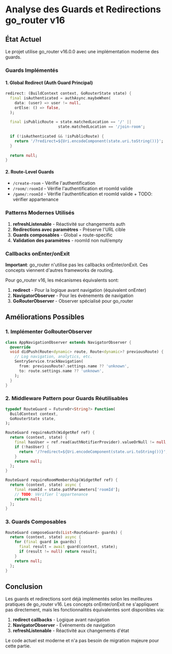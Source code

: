 # Analyse des Guards et Redirections go_router v16

## État Actuel

Le projet utilise go_router v16.0.0 avec une implémentation moderne des guards.

### Guards Implémentés

#### 1. Global Redirect (Auth Guard Principal)
```dart
redirect: (BuildContext context, GoRouterState state) {
  final isAuthenticated = authAsync.maybeWhen(
    data: (user) => user != null,
    orElse: () => false,
  );
  
  final isPublicRoute = state.matchedLocation == '/' || 
                       state.matchedLocation == '/join-room';
  
  if (!isAuthenticated && !isPublicRoute) {
    return '/?redirect=${Uri.encodeComponent(state.uri.toString())}';
  }
  
  return null;
}
```

#### 2. Route-Level Guards
- `/create-room` - Vérifie l'authentification
- `/room/:roomId` - Vérifie l'authentification et roomId valide
- `/game/:roomId` - Vérifie l'authentification et roomId valide + TODO: vérifier appartenance

### Patterns Modernes Utilisés

1. **refreshListenable** - Réactivité sur changements auth
2. **Redirections avec paramètres** - Préserve l'URL cible
3. **Guards composables** - Global + route-specific
4. **Validation des paramètres** - roomId non null/empty

### Callbacks onEnter/onExit

**Important**: go_router n'utilise pas les callbacks onEnter/onExit. Ces concepts viennent d'autres frameworks de routing.

Pour go_router v16, les mécanismes équivalents sont:

1. **redirect** - Pour la logique avant navigation (équivalent onEnter)
2. **NavigatorObserver** - Pour les événements de navigation
3. **GoRouterObserver** - Observer spécialisé pour go_router

## Améliorations Possibles

### 1. Implémenter GoRouterObserver
```dart
class AppNavigationObserver extends NavigatorObserver {
  @override
  void didPush(Route<dynamic> route, Route<dynamic>? previousRoute) {
    // Log navigation, analytics, etc.
    SentryService.trackNavigation(
      from: previousRoute?.settings.name ?? 'unknown',
      to: route.settings.name ?? 'unknown',
    );
  }
}
```

### 2. Middleware Pattern pour Guards Réutilisables
```dart
typedef RouteGuard = FutureOr<String?> Function(
  BuildContext context,
  GoRouterState state,
);

RouteGuard requireAuth(WidgetRef ref) {
  return (context, state) {
    final hasUser = ref.read(authNotifierProvider).valueOrNull != null;
    if (!hasUser) {
      return '/?redirect=${Uri.encodeComponent(state.uri.toString())}';
    }
    return null;
  };
}

RouteGuard requireRoomMembership(WidgetRef ref) {
  return (context, state) async {
    final roomId = state.pathParameters['roomId'];
    // TODO: Vérifier l'appartenance
    return null;
  };
}
```

### 3. Guards Composables
```dart
RouteGuard composeGuards(List<RouteGuard> guards) {
  return (context, state) async {
    for (final guard in guards) {
      final result = await guard(context, state);
      if (result != null) return result;
    }
    return null;
  };
}
```

## Conclusion

Les guards et redirections sont déjà implémentés selon les meilleures pratiques de go_router v16. Les concepts onEnter/onExit ne s'appliquent pas directement, mais les fonctionnalités équivalentes sont disponibles via:

1. **redirect callbacks** - Logique avant navigation
2. **NavigatorObserver** - Événements de navigation
3. **refreshListenable** - Réactivité aux changements d'état

Le code actuel est moderne et n'a pas besoin de migration majeure pour cette partie.